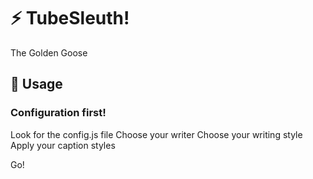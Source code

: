 # ⚡ TubeSleuth!

The Golden Goose

## 🧰 Usage

### Configuration first!

Look for the config.js file
Choose your writer
Choose your writing style
Apply your caption styles

Go!
